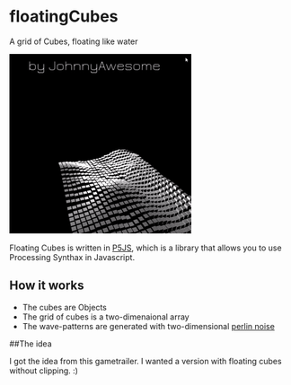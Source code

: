 # floatingCubes
A grid of Cubes, floating like water

![alt text](https://github.com/johnnyawesome/floatingCubes/blob/master/FloatingCubesLightMaterial/Images/FloatingCubes.gif)

Floating Cubes is written in [P5JS](https://p5js.org/), which is a library that allows you to use Processing Synthax in Javascript.

## How it works

- The cubes are Objects
- The grid of cubes is a two-dimenaional array
- The wave-patterns are generated with two-dimensional [perlin noise](https://p5js.org/reference/#/p5/noise) 

##The idea

I got the idea from this gametrailer. I wanted a version with floating cubes without clipping. :)
[](https://www.youtube.com/watch?v=dTNC3MUtzlo)
